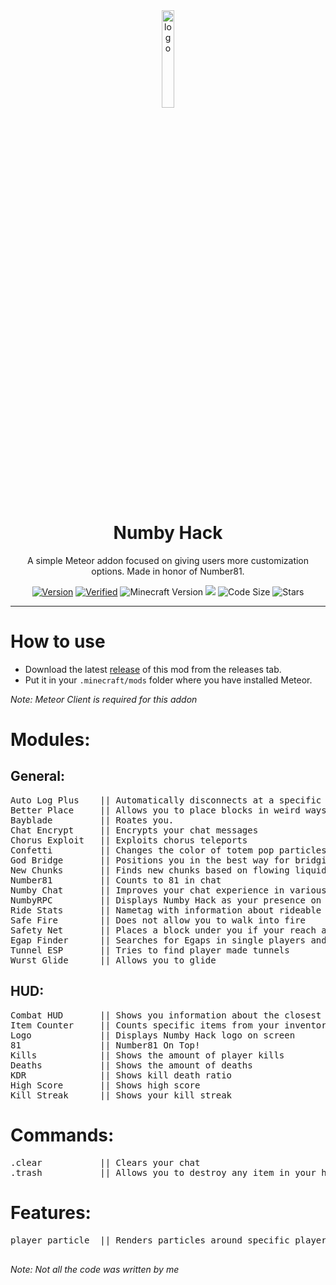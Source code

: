 <div align="center">
  <!-- Logo and Title -->
  <img src="https://raw.githubusercontent.com/cqb13/Numby-hack/main/src/main/resources/assets/numby-hack/textures/icon.png" alt="logo" width="20%"/>
  <h1>Numby Hack</h1>
  <p>A simple Meteor addon focused on giving users more customization options. Made in honor of Number81.</p>

  <!-- Fancy badges -->
<a href="https://github.com/cqb13/Numby-hack/releases"><img src="https://img.shields.io/badge/Version-v1.7-green" alt="Version"></a>
<a href="https://anticope.ml/addons/?"><img src="https://img.shields.io/badge/Verified-Yes!-green" alt="Verified"></a>
<img src="https://img.shields.io/badge/Minecraft%20Version-1.19.2-green" alt="Minecraft Version">
<img src="https://img.shields.io/github/downloads/cqb13/Numby-hack/total?color=green">
<img src="https://img.shields.io/github/languages/code-size/cqb13/Numby-hack?color=green" alt="Code Size">
<img src="https://img.shields.io/github/stars/cqb13/Numby-hack?color=green" alt="Stars">
</div>

<hr />

# How to use
- Download the latest [release](/../../releases) of this mod from the releases tab.
- Put it in your `.minecraft/mods` folder where you have installed Meteor.

*Note: Meteor Client is required for this addon*

<h1>Modules:</h1>
<h2>General:</h2>
<pre>
Auto Log Plus    || Automatically disconnects at a specific time and/or place
Better Place     || Allows you to place blocks in weird ways
Bayblade         || Roates you.
Chat Encrypt     || Encrypts your chat messages
Chorus Exploit   || Exploits chorus teleports
Confetti         || Changes the color of totem pop particles
God Bridge       || Positions you in the best way for bridging
New Chunks       || Finds new chunks based on flowing liquids
Number81         || Counts to 81 in chat
Numby Chat       || Improves your chat experience in various ways
NumbyRPC         || Displays Numby Hack as your presence on Discord
Ride Stats       || Nametag with information about rideable entities.
Safe Fire        || Does not allow you to walk into fire
Safety Net       || Places a block under you if your reach a set Y level
Egap Finder      || Searches for Egaps in single players and saves their location
Tunnel ESP       || Tries to find player made tunnels
Wurst Glide      || Allows you to glide
</pre>
<h2>HUD:</h2>
<pre>
Combat HUD       || Shows you information about the closest player to you
Item Counter     || Counts specific items from your inventory
Logo             || Displays Numby Hack logo on screen
81               || Number81 On Top!
Kills            || Shows the amount of player kills
Deaths           || Shows the amount of deaths
KDR              || Shows kill death ratio
High Score       || Shows high score
Kill Streak      || Shows your kill streak
</pre>
<h1>Commands:</h1>
<pre>
.clear           || Clears your chat
.trash           || Allows you to destroy any item in your hand
</pre>
<h1>Features:</h1>
<pre>
player particle  || Renders particles around specific players

</pre>

*Note: Not all the code was written by me*
